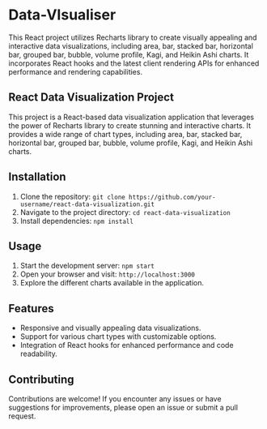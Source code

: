 # Data-VIsualiser
This React project utilizes Recharts library to create visually appealing and interactive data visualizations, including area, bar, stacked bar, horizontal bar, grouped bar, bubble, volume profile, Kagi, and Heikin Ashi charts. It incorporates React hooks and the latest client rendering APIs for enhanced performance and rendering capabilities.


## React Data Visualization Project

This project is a React-based data visualization application that leverages the power of Recharts library to create stunning and interactive charts. It provides a wide range of chart types, including area, bar, stacked bar, horizontal bar, grouped bar, bubble, volume profile, Kagi, and Heikin Ashi charts.

## Installation

1. Clone the repository: `git clone https://github.com/your-username/react-data-visualization.git`
2. Navigate to the project directory: `cd react-data-visualization`
3. Install dependencies: `npm install`

## Usage

1. Start the development server: `npm start`
2. Open your browser and visit: `http://localhost:3000`
3. Explore the different charts available in the application.

## Features

- Responsive and visually appealing data visualizations.
- Support for various chart types with customizable options.
- Integration of React hooks for enhanced performance and code readability.

## Contributing

Contributions are welcome! If you encounter any issues or have suggestions for improvements, please open an issue or submit a pull request.

